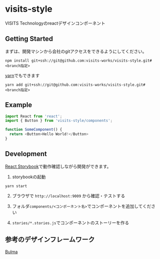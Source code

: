 # visits-style
VISITS Technologyのreactデザインコンポーネント

## Getting Started

まずは、開発マシンから会社のgitアクセスをできるようにしてください。

```
npm install git+ssh://git@github.com:visits-works/visits-style.git#<branch指定>
```

[yarn](https://yarnpkg.com/ja/)でもできます

```
yarn add git+ssh://git@github.com:visits-works/visits-style.git#<branch指定>
```

## Example

```javascript
import React from 'react';
import { Button } from 'visits-style/components';

function SomeComponent() {
  return <Button>Hello World!</Button>
}
```

## Development

[React Storybook](https://github.com/storybooks/storybook)で動作確認しながら開発ができます。

1. storybookの起動
  ```
  yarn start
  ```
2. ブラウザで `http://localhost:9009` から確認・テストする

3. フォルダ`components/<コンポーネント名>`でコンポーネントを追加してください

4. `stories/*.stories.js`でコンポーネントのストーリーを作る


## 参考のデザインフレームワーク
[Bulma](https://bulma.io/)

